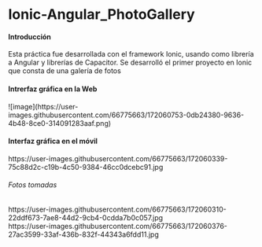 # Ionic-Angular_PhotoGallery
<h4>Introducción</h4>
<p>Esta práctica fue desarrollada con el framework Ionic, usando como librería a Angular y librerías de Capacitor. Se desarrolló el primer proyecto en Ionic que consta de una galería de fotos</p>
<h4>Intrerfaz gráfica en la Web</h4>
  ![image](https://user-images.githubusercontent.com/66775663/172060753-0db24380-9636-4b48-8ce0-314091283aaf.png)

<h4>Interfaz gráfica en el móvil</h4>
  https://user-images.githubusercontent.com/66775663/172060339-75c88d2c-c19b-4c50-9384-46cc0dcebc91.jpg
<h6>Fotos tomadas</h6>
  https://user-images.githubusercontent.com/66775663/172060310-22ddf673-7ae8-44d2-9cb4-0cdda7b0c057.jpg
  <br />
  https://user-images.githubusercontent.com/66775663/172060376-27ac3599-33af-436b-832f-44343a6fdd11.jpg

